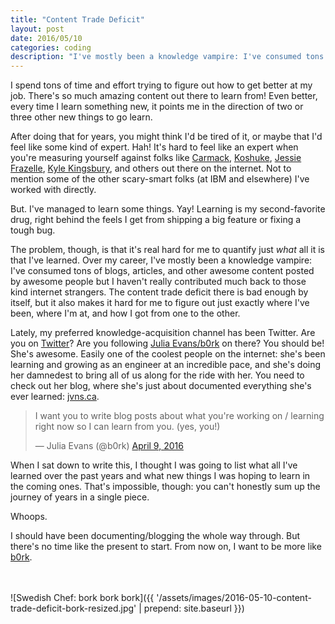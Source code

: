 ```yaml
---
title: "Content Trade Deficit"
layout: post
date: 2016/05/10
categories: coding
description: "I've mostly been a knowledge vampire: I've consumed tons of blogs, articles, and other awesome content posted by awesome people but I haven't really contributed much back to those kind internet strangers."
---
```


I spend tons of time and effort trying to figure out how to get better at my job. There's so much amazing content out there to learn from! Even better, every time I learn something new, it points me in the direction of two or three other new things to go learn.

After doing that for years, you might think I'd be tired of it, or maybe that I'd feel like some kind of expert. Hah! It's hard to feel like an expert when you're measuring yourself against folks like [Carmack](https://twitter.com/ID_AA_Carmack), [Koshuke](https://github.com/kohsuke), [Jessie Frazelle](https://twitter.com/jessfraz), [Kyle Kingsbury](https://aphyr.com/), and others out there on the internet. Not to mention some of the other scary-smart folks (at IBM and elsewhere) I've worked with directly.

But. I've managed to learn some things. Yay! Learning is my second-favorite drug, right behind the feels I get from shipping a big feature or fixing a tough bug.

The problem, though, is that it's real hard for me to quantify just *what* all it is that I've learned. Over my career, I've mostly been a knowledge vampire: I've consumed tons of blogs, articles, and other awesome content posted by awesome people but I haven't really contributed much back to those kind internet strangers. The content trade deficit there is bad enough by itself, but it also makes it hard for me to figure out just exactly where I've been, where I'm at, and how I got from one to the other.

Lately, my preferred knowledge-acquisition channel has been Twitter. Are you on [Twitter](https://twitter.com/)? Are you following [Julia Evans/b0rk](https://twitter.com/b0rk) on there? You should be! She's awesome. Easily one of the coolest people on the internet: she's been learning and growing as an engineer at an incredible pace, and she's doing her damnedest to bring all of us along for the ride with her. You need to check out her blog, where she's just about documented everything she's ever learned: [jvns.ca](http://jvns.ca/).

<blockquote class="twitter-tweet" data-lang="en"><p lang="en" dir="ltr">I want you to write blog posts about what you&#39;re working on / learning right now so I can learn from you. (yes, you!)</p>&mdash; Julia Evans (@b0rk) <a href="https://twitter.com/b0rk/status/718881881081704450">April 9, 2016</a></blockquote>
<script async src="//platform.twitter.com/widgets.js" charset="utf-8"></script>

When I sat down to write this, I thought I was going to list what all I've learned over the past years and what new things I was hoping to learn in the coming ones. That's impossible, though: you can't honestly sum up the journey of years in a single piece.

Whoops.

I should have been documenting/blogging the whole way through. But there's no time like the present to start. From now on, I want to be more like [b0rk](https://twitter.com/b0rk).

<br /><br />![Swedish Chef: bork bork bork]({{ '/assets/images/2016-05-10-content-trade-deficit-bork-resized.jpg' | prepend: site.baseurl }})
